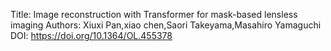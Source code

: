 Title: Image reconstruction with Transformer for mask-based lensless imaging
Authors: Xiuxi Pan,xiao chen,Saori Takeyama,Masahiro Yamaguchi
DOI: https://doi.org/10.1364/OL.455378
